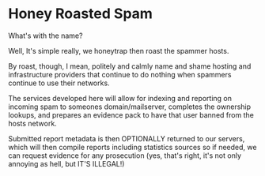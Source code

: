 # Honey Roasted Spam

What's with the name?

Well, It's simple really, we honeytrap then roast the spammer hosts.

By roast, though, I mean, politely and calmly name and shame hosting and infrastructure providers that continue to do nothing
when spammers continue to use their networks.

The services developed here will allow for indexing and reporting on incoming spam to someones domain/mailserver,
completes the ownership lookups, and prepares an evidence pack to have that user banned from the hosts network.

Submitted report metadata is then OPTIONALLY returned to our servers, which will then compile reports including statistics sources
so if needed, we can request evidence for any prosecution (yes, that's right, it's not only annoying as hell, but IT'S ILLEGAL!)
